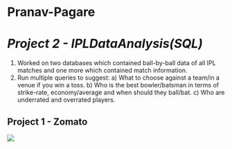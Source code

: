 # Pranav-Pagare

# <i> Project 2 - IPLDataAnalysis(SQL) </i>
1. Worked on two databases which contained ball-by-ball data of all IPL matches and one more which contained match information.
2. Run multiple queries to suggest:
  a) What to choose against a team/in a venue if you win a toss.
  b) Who is the best bowler/batsman in terms of strike-rate, economy/average and when should they ball/bat.
  c) Who are underrated and overrated players.

## Project 1 - Zomato
<img src="https://github.com/pranavpagare/Pranav-Pagare/blob/master/download%20(1).png">

<script>
  
 </script>
